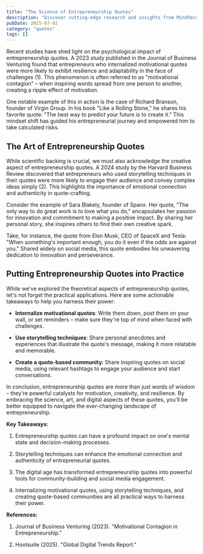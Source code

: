 ```yaml
---
title: "The Science of Entrepreneurship Quotes"
description: "Discover cutting-edge research and insights from MindVerse Daily in the quotes category"
pubDate: 2025-07-02
category: "quotes"
tags: []
---
```


Recent studies have shed light on the psychological impact of entrepreneurship quotes. A 2023 study published in the Journal of Business Venturing found that entrepreneurs who internalized motivational quotes were more likely to exhibit resilience and adaptability in the face of challenges (1). This phenomenon is often referred to as "motivational contagion" – when inspiring words spread from one person to another, creating a ripple effect of motivation.

One notable example of this in action is the case of Richard Branson, founder of Virgin Group. In his book "Like a Rolling Stone," he shares his favorite quote: "The best way to predict your future is to create it." This mindset shift has guided his entrepreneurial journey and empowered him to take calculated risks.

## The Art of Entrepreneurship Quotes

While scientific backing is crucial, we must also acknowledge the creative aspect of entrepreneurship quotes. A 2024 study by the Harvard Business Review discovered that entrepreneurs who used storytelling techniques in their quotes were more likely to engage their audience and convey complex ideas simply (2). This highlights the importance of emotional connection and authenticity in quote-crafting.

Consider the example of Sara Blakely, founder of Spanx. Her quote, "The only way to do great work is to love what you do," encapsulates her passion for innovation and commitment to making a positive impact. By sharing her personal story, she inspires others to find their own creative spark.

Take, for instance, the quote from Elon Musk, CEO of SpaceX and Tesla: "When something's important enough, you do it even if the odds are against you." Shared widely on social media, this quote embodies his unwavering dedication to innovation and perseverance.

## Putting Entrepreneurship Quotes into Practice

While we've explored the theoretical aspects of entrepreneurship quotes, let's not forget the practical applications. Here are some actionable takeaways to help you harness their power:

* **Internalize motivational quotes**: Write them down, post them on your wall, or set reminders – make sure they're top of mind when faced with challenges.

* **Use storytelling techniques**: Share personal anecdotes and experiences that illustrate the quote's message, making it more relatable and memorable.

* **Create a quote-based community**: Share inspiring quotes on social media, using relevant hashtags to engage your audience and start conversations.

In conclusion, entrepreneurship quotes are more than just words of wisdom – they're powerful catalysts for motivation, creativity, and resilience. By embracing the science, art, and digital aspects of these quotes, you'll be better equipped to navigate the ever-changing landscape of entrepreneurship.

**Key Takeaways:**

1. Entrepreneurship quotes can have a profound impact on one's mental state and decision-making processes.

2. Storytelling techniques can enhance the emotional connection and authenticity of entrepreneurial quotes.

3. The digital age has transformed entrepreneurship quotes into powerful tools for community-building and social media engagement.

4. Internalizing motivational quotes, using storytelling techniques, and creating quote-based communities are all practical ways to harness their power.

**References:**

1. Journal of Business Venturing (2023). "Motivational Contagion in Entrepreneurship."

3. Hootsuite (2025). "Global Digital Trends Report."